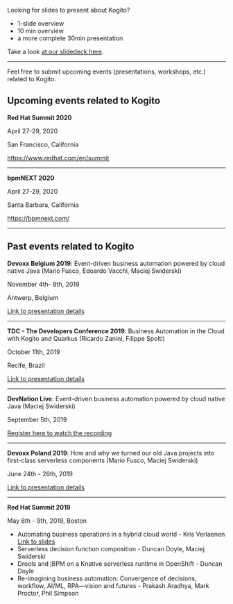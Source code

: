 Looking for slides to present about Kogito?
* 1-slide overview
* 10 min overview
* a more complete 30min presentation

Take a look [at our slidedeck here](https://docs.google.com/presentation/d/10pZD2Jnw0D2bkhzFkxL9aV3dS6pc_98-2VOmNx4pHsk).


***


Feel free to submit upcoming events (presentations, workshops, etc.) related to Kogito.

## Upcoming events related to Kogito

**Red Hat Summit 2020**

April 27-29, 2020

San Francisco, California

https://www.redhat.com/en/summit
***

**bpmNEXT 2020**

April 27-29, 2020

Santa Barbara, California

https://bpmnext.com/
***


## Past events related to Kogito

**Devoxx Belgium 2019**: Event-driven business automation powered by cloud native Java (Mario Fusco, Edoardo Vacchi, Maciej Swiderski)

November 4th- 8th, 2019

Antwerp, Belgium

[Link to presentation details](https://devoxx.be/talk/?id=44155)

***
**TDC - The Developers Conference 2019**: Business Automation in the Cloud with Kogito and Quarkus (Ricardo Zanini, Filippe Spolti)

October 11th, 2019

Recife, Brazil

[Link to presentation details](http://www.thedevelopersconference.com.br/tdc/2019/recife/trilha-cloud-e-containers#descricao-122)

***
**DevNation Live**: Event-driven business automation powered by cloud native Java (Maciej Swiderski)

September 5th, 2019

[Register here to watch the recording](https://onlinexperiences.com/scripts/Server.nxp?LASCmd=AI:4;F:QS!10100&ShowUUID=F6F282B0-E20C-44C7-822C-90D1B7AFAE04)

***
**Devoxx Poland 2019**: How and why we turned our old Java projects into first-class serverless components (Mario Fusco, Maciej Swiderski)

June 24th - 26th, 2019

[Link to presentation details](https://cfp.devoxx.pl/talk/CIS-6188/How_and_why_we_turned_our_old_Java_projects_into_first-class_serverless_components)

***

**Red Hat Summit 2019**

May 6th - 9th, 2019, Boston

* Automating business operations in a hybrid cloud world - Kris Verlaenen 
[Link to slides](https://www.slideshare.net/krisverlaenen/summit-2019-submarine-initiative)
* Serverless decision function composition - Duncan Doyle, Maciej Swiderski
* Drools and jBPM on a Knative serverless runtime in OpenShift - Duncan Doyle
* Re-imagining business automation: Convergence of decisions, workflow, AI/ML, RPA—vision and futures - Prakash Aradhya, Mark Proctor, Phil Simpson